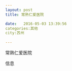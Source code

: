 ```yaml
--- 
layout: post 
title: 常熟仁爱医院

date:   2016-05-03 13:39:56 
categories:其他  
city:苏州
  
--- 
```

   
常熟仁爱医院

信息

